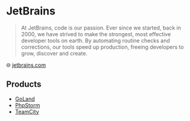 # JetBrains

> At JetBrains, code is our passion. Ever since we started, back in 2000, we have strived to make the strongest, most effective developer tools on earth. By automating routine checks and corrections, our tools speed up production, freeing developers to grow, discover and create.

🌐 [jetbrains.com](https://www.jetbrains.com/)

## Products

* [GoLand](goland.md)
* [PhpStorm](phpstorm.md)
* [TeamCity](teamcity.md)
